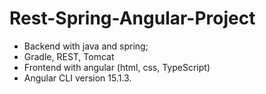 # Rest-Spring-Angular-Project

- Backend with java and spring;
- Gradle, REST, Tomcat
- Frontend with angular (html, css, TypeScript)
- Angular CLI version 15.1.3.

